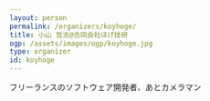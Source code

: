 ```yaml
---
layout: person
permalink: /organizers/koyhoge/
title: 小山 哲志@合同会社ほげ技研
ogp: /assets/images/ogp/koyhoge.jpg
type: organizer
id: koyhoge
---
```

フリーランスのソフトウェア開発者、あとカメラマン
